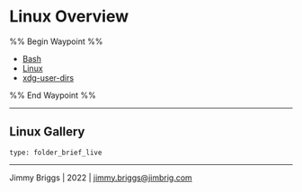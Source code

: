 # Linux Overview

%% Begin Waypoint %%

* [Bash](../../../2-Areas/Code/Bash/Bash.md)
* [Linux](Linux.md)
* [xdg-user-dirs](xdg-user-dirs.md)

%% End Waypoint %%

---

## Linux Gallery

````ccard
type: folder_brief_live
````

---

Jimmy Briggs | 2022 | <jimmy.briggs@jimbrig.com>
